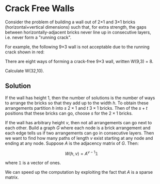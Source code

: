 # Crack Free Walls

<p>Consider the problem of building a wall out of 2×1 and 3×1 bricks (horizontal×vertical dimensions) such that, for extra strength, the gaps between horizontally-adjacent bricks never line up in consecutive layers, i.e. never form a "running crack".</p>

<p>For example, the following 9×3 wall is not acceptable due to the running crack shown in red:</p>

<p>There are eight ways of forming a crack-free 9×3 wall, written W(9,3) = 8.</p>

<p>Calculate W(32,10).</p>

## Solution

If the wall has height $1$, then the number of solutions is the number of ways to arrange the bricks so that they add up to the width $h$. To obtain these arrangements partition $h$ into $s$ $2
\times 1$ and $t$ $3 \times 1$ bricks. Then of the $s + t$ positions that these bricks can go, choose $s$ for the $2 \times 1$ bricks.

If the wall has arbitrary height $v$, then not all arrangements can go next to each other. Build a graph $G$ where each node is a brick arrangement and each edge tells us if two arrangements can go in consecutive layers. Then we want to find how many paths of length $v$ exist starting at any node and ending at any node. Suppose $A$ is the adjacency matrix of $G$. Then:

$$
W(h, v) = A^{v-1} \mathbb{1}
$$

where $\mathbb{1}$ is a vector of ones.

We can speed up the computation by exploiting the fact that $A$ is a sparse matrix.